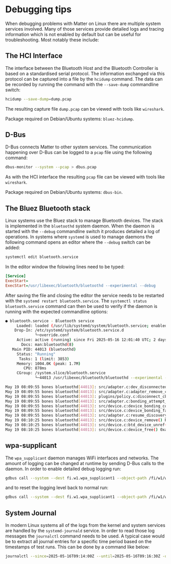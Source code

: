 # Debugging tips

When debugging problems with Matter on Linux there are multiple system services
involved. Many of those services provide detailed logs and tracing information
which is not enabled by default but can be useful for troubleshooting. Most
notably these include:

## The HCI Interface

The interface between the Bluetooth Host and the Bluetooth Controller is based
on a standardised serial protocol. The information exchanged via this protocol
can be captured into a file by the `hcidump` command. The data can be recorded
by running the command with the `--save-dump` commandline switch:

```bash
hcidump --save-dump=dump.pcap
```

The resulting capture file `dump.pcap` can be viewed with tools like
`wireshark`.

Package required on Debian/Ubuntu systems: `bluez-hcidump`.

## D-Bus

D-Bus connects Matter to other system services. The communication happening over
D-Bus can be logged to a `pcap` file using the following command:

```bash
dbus-monitor --system --pcap > dbus.pcap
```

As with the HCI interface the resulting `pcap` file can be viewed with tools
like `wireshark`.

Package required on Debian/Ubuntu systems: `dbus-bin`.

## The Bluez Bluetooth stack

Linux systems use the Bluez stack to manage Bluetooth devices. The stack is
implemented in the `bluetoothd` system daemon. When the daemon is started with
the `--debug` commandline switch it produces detailed a log of operations. In
systems where `systemd` is used to manage daemons the following command opens an
editor where the `--debug` switch can be added:

```bash
systemctl edit bluetooth.service
```

In the editor window the folowing lines need to be typed:

```ini
[Service]
ExecStart=
ExecStart=/usr/libexec/bluetooth/bluetoothd --experimental --debug
```

After saving the file and closing the editor the service needs to be restarted
with the `systemd restart bluetooth.service`. The
`systemctl status bluetooth.service` command can then be used to verify if the
daemon is running with the expected commandline options:

```bash
● bluetooth.service - Bluetooth service
     Loaded: loaded (/usr/lib/systemd/system/bluetooth.service; enabled; preset: enabled)
    Drop-In: /etc/systemd/system/bluetooth.service.d
             └─override.conf
     Active: active (running) since Fri 2025-05-16 12:01:40 UTC; 2 days ago
       Docs: man:bluetoothd(8)
   Main PID: 44013 (bluetoothd)
     Status: "Running"
      Tasks: 1 (limit: 3853)
     Memory: 1004.0K (peak: 1.7M)
        CPU: 878ms
     CGroup: /system.slice/bluetooth.service
             └─44013 /usr/libexec/bluetooth/bluetoothd --experimental --debug

May 19 08:09:55 bones bluetoothd[44013]: src/adapter.c:dev_disconnected() Device 00:1A:7D:DA:71:13 disconnected, reason 2
May 19 08:09:55 bones bluetoothd[44013]: src/adapter.c:adapter_remove_connection()
May 19 08:09:55 bones bluetoothd[44013]: plugins/policy.c:disconnect_cb() reason 2
May 19 08:09:55 bones bluetoothd[44013]: src/adapter.c:bonding_attempt_complete() hci0 bdaddr 00:1A:7D:DA:71:13 type 1 status 0xe
May 19 08:09:55 bones bluetoothd[44013]: src/device.c:device_bonding_complete() bonding (nil) status 0x0e
May 19 08:09:55 bones bluetoothd[44013]: src/device.c:device_bonding_failed() status 14
May 19 08:09:55 bones bluetoothd[44013]: src/adapter.c:resume_discovery()
May 19 08:10:25 bones bluetoothd[44013]: src/device.c:device_remove() Removing device /org/bluez/hci0/dev_00_1A_7D_DA_71_13
May 19 08:10:25 bones bluetoothd[44013]: src/device.c:btd_device_unref() Freeing device /org/bluez/hci0/dev_00_1A_7D_DA_71_13
May 19 08:10:25 bones bluetoothd[44013]: src/device.c:device_free() 0xaaaaff1b68a0
```

## wpa-supplicant

The `wpa_supplicant` daemon manages WiFi interfaces and networks. The amount of
logging can be changed at runtime by sending D-Bus calls to the daemon. In order
to enable detailed debug logging run:

```bash
gdbus call --system --dest fi.w1.wpa_supplicant1 --object-path /fi/w1/wpa_supplicant1 --method org.freedesktop.DBus.Properties.Set fi.w1.wpa_supplicant1 DebugLevel '<string "debug">'
```

and to reset the logging level back to normal run:

```bash
gdbus call --system --dest fi.w1.wpa_supplicant1 --object-path /fi/w1/wpa_supplicant1 --method org.freedesktop.DBus.Properties.Set fi.w1.wpa_supplicant1 DebugLevel '<string "info">'
```

## System Journal

In modern Linux systems all of the logs from the kernel and system services are
handled by the `systemd-journald` service. In order to read those log messages
the `journalctl` command needs to be used. A typical case would be to extract
all journal entries for a specific time period based on the timestamps of test
runs. This can be done by a command like below:

```bash
journalctl --since=2025-05-16T09:14:00Z --until=2025-05-16T09:16:30Z -o short-iso-precise

```
